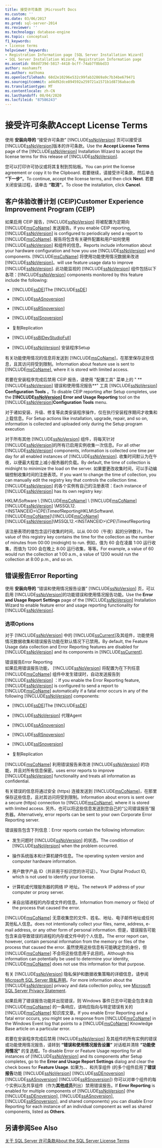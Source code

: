 ```yaml
---
title: 接受许可条款 |Microsoft Docs
ms.custom: ''
ms.date: 03/06/2017
ms.prod: sql-server-2014
ms.reviewer: ''
ms.technology: database-engine
ms.topic: conceptual
f1_keywords:
- license terms
helpviewer_keywords:
- Registration Information page [SQL Server Installation Wizard]
- SQL Server Installation Wizard, Registration Information page
ms.assetid: 08dd739d-5817-4418-bcff-74ab7f8bbd33
author: mashamsft
ms.author: mathoma
ms.openlocfilehash: 68d2e10296e532c99fab32869a9c7b34be679471
ms.sourcegitcommit: ad4d92dce894592a259721a1571b1d8736abacdb
ms.translationtype: MT
ms.contentlocale: zh-CN
ms.lasthandoff: 08/04/2020
ms.locfileid: "87586243"
---
```

# <a name="accept-license-terms"></a><span data-ttu-id="67e7f-102">接受许可条款</span><span class="sxs-lookup"><span data-stu-id="67e7f-102">Accept License Terms</span></span>
  <span data-ttu-id="67e7f-103">使用 **安装向导的** “接受许可条款” [!INCLUDE[ssNoVersion](../../includes/ssnoversion-md.md)] 页可以接受该 [!INCLUDE[ssNoVersion](../../includes/ssnoversion-md.md)]版本的许可条款。</span><span class="sxs-lookup"><span data-stu-id="67e7f-103">Use the **Accept License Terms** page of the [!INCLUDE[ssNoVersion](../../includes/ssnoversion-md.md)] Installation Wizard to accept the license terms for this release of [!INCLUDE[ssNoVersion](../../includes/ssnoversion-md.md)].</span></span>  
  
 <span data-ttu-id="67e7f-104">您可以打印许可协议或将其复制到剪贴板。</span><span class="sxs-lookup"><span data-stu-id="67e7f-104">You can print the license agreement or copy it to the Clipboard.</span></span> <span data-ttu-id="67e7f-105">若要继续，请接受许可条款，然后单击 **“下一步”**。</span><span class="sxs-lookup"><span data-stu-id="67e7f-105">To continue, accept the license terms, and then click **Next**.</span></span> <span data-ttu-id="67e7f-106">若要关闭安装过程，请单击 **“取消”**。</span><span class="sxs-lookup"><span data-stu-id="67e7f-106">To close the installation, click **Cancel**.</span></span>  
  
## <a name="customer-experience-improvement-program-ceip"></a><span data-ttu-id="67e7f-107">客户体验改善计划 (CEIP)</span><span class="sxs-lookup"><span data-stu-id="67e7f-107">Customer Experience Improvement Program (CEIP)</span></span>  
 <span data-ttu-id="67e7f-108">如果启用 CEIP 报告，[!INCLUDE[ssNoVersion](../../includes/ssnoversion-md.md)] 将被配置为定期向 [!INCLUDE[msCoName](../../includes/msconame-md.md)] 发送报告。</span><span class="sxs-lookup"><span data-stu-id="67e7f-108">If you enable CEIP reporting, [!INCLUDE[ssNoVersion](../../includes/ssnoversion-md.md)] is configured to periodically send a report to [!INCLUDE[msCoName](../../includes/msconame-md.md)].</span></span> <span data-ttu-id="67e7f-109">报告将包含有关硬件配置和用户如何使用 [!INCLUDE[ssNoVersion](../../includes/ssnoversion-md.md)] 和组件的信息。</span><span class="sxs-lookup"><span data-stu-id="67e7f-109">Reports include information about your hardware configuration and how you use [!INCLUDE[ssNoVersion](../../includes/ssnoversion-md.md)] and components.</span></span> [!INCLUDE[msCoName](../../includes/msconame-md.md)] <span data-ttu-id="67e7f-110">将使用功能使用情况数据来改进 [!INCLUDE[ssNoVersion](../../includes/ssnoversion-md.md)]。</span><span class="sxs-lookup"><span data-stu-id="67e7f-110">will use feature usage data to improve [!INCLUDE[ssNoVersion](../../includes/ssnoversion-md.md)].</span></span> <span data-ttu-id="67e7f-111">此功能监视的 [!INCLUDE[ssNoVersion](../../includes/ssnoversion-md.md)] 组件包括以下各项：</span><span class="sxs-lookup"><span data-stu-id="67e7f-111">[!INCLUDE[ssNoVersion](../../includes/ssnoversion-md.md)] components monitored by this feature include the following:</span></span>  
  
-   <span data-ttu-id="67e7f-112">[!INCLUDE[ssDE](../../includes/ssde-md.md)]</span><span class="sxs-lookup"><span data-stu-id="67e7f-112">The [!INCLUDE[ssDE](../../includes/ssde-md.md)]</span></span>  
  
-   [!INCLUDE[ssASnoversion](../../includes/ssasnoversion-md.md)]  
  
-   [!INCLUDE[ssRSnoversion](../../includes/ssrsnoversion-md.md)]  
  
-   [!INCLUDE[ssISnoversion](../../includes/ssisnoversion-md.md)]  
  
-   <span data-ttu-id="67e7f-113">复制</span><span class="sxs-lookup"><span data-stu-id="67e7f-113">Replication</span></span>  
  
-   [!INCLUDE[ssBIDevStudioFull](../../includes/ssbidevstudiofull-md.md)]  
  
-   [!INCLUDE[ssNoVersion](../../includes/ssnoversion-md.md)] <span data-ttu-id="67e7f-114">安装程序</span><span class="sxs-lookup"><span data-stu-id="67e7f-114">Setup</span></span>  
  
 <span data-ttu-id="67e7f-115">有关功能使用情况的信息将发送到 [!INCLUDE[msCoName](../../includes/msconame-md.md)]，在那里保存这些信息，且其访问将受到限制。</span><span class="sxs-lookup"><span data-stu-id="67e7f-115">Information about feature use is sent to [!INCLUDE[msCoName](../../includes/msconame-md.md)], where it is stored with limited access.</span></span>  
  
 <span data-ttu-id="67e7f-116">若要在安装程序完成后禁用 CEIP 报告，请使用 "配置工具" 菜单上的 " \*\* [!INCLUDE[ssNoVersion](../../includes/ssnoversion-md.md)] 错误和使用情况报告\*\*" 工具 [!INCLUDE[ssNoVersion](../../includes/ssnoversion-md.md)] **Configuration Tools** 。</span><span class="sxs-lookup"><span data-stu-id="67e7f-116">To disable CEIP reporting after Setup completes, use the **[!INCLUDE[ssNoVersion](../../includes/ssnoversion-md.md)] Error and Usage Reporting** tool on the [!INCLUDE[ssNoVersion](../../includes/ssnoversion-md.md)]**Configuration Tools** menu.</span></span>  
  
 <span data-ttu-id="67e7f-117">对于诸如安装、升级、修复等此类安装程序操作，仅在执行安装程序期间才收集和上载信息。</span><span class="sxs-lookup"><span data-stu-id="67e7f-117">For Setup actions like installation, upgrade, repair, and so on, information is collected and uploaded only during the Setup program execution</span></span>  
  
 <span data-ttu-id="67e7f-118">对于所有其他 [!INCLUDE[ssNoVersion](../../includes/ssnoversion-md.md)] 组件，将每天针对 [!INCLUDE[ssNoVersion](../../includes/ssnoversion-md.md)]的所有已启用实例收集一次信息。</span><span class="sxs-lookup"><span data-stu-id="67e7f-118">For all other [!INCLUDE[ssNoVersion](../../includes/ssnoversion-md.md)] components, information is collected one time per day for all enabled instances of [!INCLUDE[ssNoVersion](../../includes/ssnoversion-md.md)].</span></span> <span data-ttu-id="67e7f-119">收集时间默认为在午夜，以便最大程度上减小服务器的负载。</span><span class="sxs-lookup"><span data-stu-id="67e7f-119">By default, the time of collection is midnight to minimize the load on the server.</span></span> <span data-ttu-id="67e7f-120">如果要更改收集时间，可以手动编辑控制收集时间的注册表项。</span><span class="sxs-lookup"><span data-stu-id="67e7f-120">If you want to change the time of collection, you can manually edit the registry key that controls the collection time.</span></span> <span data-ttu-id="67e7f-121">[!INCLUDE[ssNoVersion](../../includes/ssnoversion-md.md)] 的各个实例有自己的注册表项：</span><span class="sxs-lookup"><span data-stu-id="67e7f-121">Each instance of [!INCLUDE[ssNoVersion](../../includes/ssnoversion-md.md)] has its own registry key:</span></span>  
  
 <span data-ttu-id="67e7f-122">HKLM\Software \\ [!INCLUDE[msCoName](../../includes/msconame-md.md)] \\ [!INCLUDE[msCoName](../../includes/msconame-md.md)] [!INCLUDE[ssNoVersion](../../includes/ssnoversion-md.md)] \MSSQL12. \<INSTANCEID>\CPE\TimeofReporting</span><span class="sxs-lookup"><span data-stu-id="67e7f-122">HKLM\Software\\[!INCLUDE[msCoName](../../includes/msconame-md.md)]\\[!INCLUDE[msCoName](../../includes/msconame-md.md)][!INCLUDE[ssNoVersion](../../includes/ssnoversion-md.md)]\MSSQL12.\<INSTANCEID>\CPE\TimeofReporting</span></span>  
  
 <span data-ttu-id="67e7f-123">该注册表项的值包含运行收集的时间，以从 00:00（午夜）起的分钟数计。</span><span class="sxs-lookup"><span data-stu-id="67e7f-123">The value of this registry key contains the time for the collection as the number of minutes from 00:00 (midnight) to run.</span></span> <span data-ttu-id="67e7f-124">例如，值为 60 会在凌晨 1:00 运行收集，而值为 1200 会在晚上 8:00 运行收集，等等。</span><span class="sxs-lookup"><span data-stu-id="67e7f-124">For example, a value of 60 would run the collection at 1:00 a.m., a value of 1200 would run the collection at 8:00 p.m., and so on.</span></span>  
  
## <a name="error-reporting"></a><span data-ttu-id="67e7f-125">错误报告</span><span class="sxs-lookup"><span data-stu-id="67e7f-125">Error Reporting</span></span>  
 <span data-ttu-id="67e7f-126">使用 **安装向导的** “错误和使用情况报告设置” [!INCLUDE[ssNoVersion](../../includes/ssnoversion-md.md)] 页，可以启用 [!INCLUDE[ssNoVersion](../../includes/ssnoversion-md.md)]的功能错误和使用情况报告功能。</span><span class="sxs-lookup"><span data-stu-id="67e7f-126">Use the **Error and Usage Report Settings** page of the [!INCLUDE[ssNoVersion](../../includes/ssnoversion-md.md)] Installation Wizard to enable feature error and usage reporting functionality for [!INCLUDE[ssNoVersion](../../includes/ssnoversion-md.md)].</span></span>  
  
### <a name="options"></a><span data-ttu-id="67e7f-127">选项</span><span class="sxs-lookup"><span data-stu-id="67e7f-127">Options</span></span>  
 <span data-ttu-id="67e7f-128">对于 [!INCLUDE[ssNoVersion](../../includes/ssnoversion-md.md)] 中的 [!INCLUDE[ssCurrent](../../includes/sscurrent-md.md)]及其组件，功能使用情况数据收集和错误报告功能在默认情况下已禁用。</span><span class="sxs-lookup"><span data-stu-id="67e7f-128">By default, the Feature Usage data collection and Error Reporting features are disabled for [!INCLUDE[ssNoVersion](../../includes/ssnoversion-md.md)] and its components in [!INCLUDE[ssCurrent](../../includes/sscurrent-md.md)].</span></span>  
  
 <span data-ttu-id="67e7f-129">错误报告</span><span class="sxs-lookup"><span data-stu-id="67e7f-129">Error Reporting</span></span>  
 <span data-ttu-id="67e7f-130">如果启用错误报告功能， [!INCLUDE[ssNoVersion](../../includes/ssnoversion-md.md)] 将配置为在下列任意 [!INCLUDE[msCoName](../../includes/msconame-md.md)] 组件中发生错误时，自动发送报告到 [!INCLUDE[ssNoVersion](../../includes/ssnoversion-md.md)] ：</span><span class="sxs-lookup"><span data-stu-id="67e7f-130">If you enable the Error Reporting feature, [!INCLUDE[ssNoVersion](../../includes/ssnoversion-md.md)] is configured to send a report to [!INCLUDE[msCoName](../../includes/msconame-md.md)] automatically if a fatal error occurs in any of the following [!INCLUDE[ssNoVersion](../../includes/ssnoversion-md.md)] components:</span></span>  
  
-   <span data-ttu-id="67e7f-131">[!INCLUDE[ssDE](../../includes/ssde-md.md)]</span><span class="sxs-lookup"><span data-stu-id="67e7f-131">The [!INCLUDE[ssDE](../../includes/ssde-md.md)]</span></span>  
  
-   [!INCLUDE[ssNoVersion](../../includes/ssnoversion-md.md)] <span data-ttu-id="67e7f-132">代理</span><span class="sxs-lookup"><span data-stu-id="67e7f-132">Agent</span></span>  
  
-   [!INCLUDE[ssASnoversion](../../includes/ssasnoversion-md.md)]  
  
-   [!INCLUDE[ssRSnoversion](../../includes/ssrsnoversion-md.md)]  
  
-   [!INCLUDE[ssISnoversion](../../includes/ssisnoversion-md.md)]  
  
-   <span data-ttu-id="67e7f-133">复制</span><span class="sxs-lookup"><span data-stu-id="67e7f-133">Replication</span></span>  
  
 [!INCLUDE[msCoName](../../includes/msconame-md.md)] <span data-ttu-id="67e7f-134">利用错误报告来改进 [!INCLUDE[ssNoVersion](../../includes/ssnoversion-md.md)] 的功能，并且对所有信息保密。</span><span class="sxs-lookup"><span data-stu-id="67e7f-134">uses error reports to improve [!INCLUDE[ssNoVersion](../../includes/ssnoversion-md.md)] functionality and treats all information as confidential.</span></span>  
  
 <span data-ttu-id="67e7f-135">有关错误的信息将通过安全 (https) 连接发送到 [!INCLUDE[msCoName](../../includes/msconame-md.md)]，在那里保存这些信息，且对其访问将受到限制。</span><span class="sxs-lookup"><span data-stu-id="67e7f-135">Information about errors is sent over a secure (https) connection to [!INCLUDE[msCoName](../../includes/msconame-md.md)], where it is stored with limited access.</span></span> <span data-ttu-id="67e7f-136">另外，也可以将这些信息发送到您自己的“公司错误报告”服务器。</span><span class="sxs-lookup"><span data-stu-id="67e7f-136">Alternatively, error reports can be sent to your own Corporate Error Reporting server.</span></span>  
  
 <span data-ttu-id="67e7f-137">错误报告包含下列信息：</span><span class="sxs-lookup"><span data-stu-id="67e7f-137">Error reports contain the following information:</span></span>  
  
-   <span data-ttu-id="67e7f-138">发生问题时 [!INCLUDE[ssNoVersion](../../includes/ssnoversion-md.md)] 的状态。</span><span class="sxs-lookup"><span data-stu-id="67e7f-138">The condition of [!INCLUDE[ssNoVersion](../../includes/ssnoversion-md.md)] when the problem occurred.</span></span>  
  
-   <span data-ttu-id="67e7f-139">操作系统版本和计算机硬件信息。</span><span class="sxs-lookup"><span data-stu-id="67e7f-139">The operating system version and computer hardware information.</span></span>  
  
-   <span data-ttu-id="67e7f-140">用户数字产品 ID（并非用于标识您的许可证）。</span><span class="sxs-lookup"><span data-stu-id="67e7f-140">Your Digital Product ID, which is not used to identify your license.</span></span>  
  
-   <span data-ttu-id="67e7f-141">计算机或代理服务器的网络 IP 地址。</span><span class="sxs-lookup"><span data-stu-id="67e7f-141">The network IP address of your computer or proxy server.</span></span>  
  
-   <span data-ttu-id="67e7f-142">来自出错进程的内存或文件的信息。</span><span class="sxs-lookup"><span data-stu-id="67e7f-142">Information from memory or file(s) of the process that caused the error.</span></span>  
  
 [!INCLUDE[msCoName](../../includes/msconame-md.md)] <span data-ttu-id="67e7f-143">无意收集您的文件、姓名、地址、电子邮件地址或任何其他私人信息。</span><span class="sxs-lookup"><span data-stu-id="67e7f-143">does not intentionally collect your files, name, address, e-mail address, or any other form of personal information.</span></span> <span data-ttu-id="67e7f-144">但是，错误报告可能包含来自导致错误的进程的内存或文件中的个人信息。</span><span class="sxs-lookup"><span data-stu-id="67e7f-144">The error report can, however, contain personal information from the memory or files of the process that caused the error.</span></span> <span data-ttu-id="67e7f-145">虽然使用这些信息有可能确定您的身份，但 [!INCLUDE[msCoName](../../includes/msconame-md.md)] 不会将这些信息用于此目的。</span><span class="sxs-lookup"><span data-stu-id="67e7f-145">Although this information can potentially be used to determine your identity, [!INCLUDE[msCoName](../../includes/msconame-md.md)] does not use this information for that purpose.</span></span>  
  
 <span data-ttu-id="67e7f-146">有关 [!INCLUDE[ssNoVersion](../../includes/ssnoversion-md.md)] 隐私保护和数据收集策略的详细信息，请参阅 [Microsoft SQL Server 隐私声明](../../../2014/getting-started/microsoft-sql-server-privacy-statement.md)。</span><span class="sxs-lookup"><span data-stu-id="67e7f-146">For more information about the [!INCLUDE[ssNoVersion](../../includes/ssnoversion-md.md)] privacy and data collection policy, see [Microsoft SQL Server Privacy Statement](../../../2014/getting-started/microsoft-sql-server-privacy-statement.md).</span></span>  
  
 <span data-ttu-id="67e7f-147">如果启用了错误报告功能并出现错误，则 Windows 事件日志中可能会包含来自 [!INCLUDE[msCoName](../../includes/msconame-md.md)] 的一条响应，该响应指向与特定错误有关的 [!INCLUDE[msCoName](../../includes/msconame-md.md)] 知识库文章。</span><span class="sxs-lookup"><span data-stu-id="67e7f-147">If you enable Error Reporting and a fatal error occurs, you might see a response from [!INCLUDE[msCoName](../../includes/msconame-md.md)] in the Windows Event log that points to a [!INCLUDE[msCoName](../../includes/msconame-md.md)] Knowledge Base article on a particular error.</span></span>  
  
 <span data-ttu-id="67e7f-148">若要在安装程序完成后禁用 [!INCLUDE[ssNoVersion](../../includes/ssnoversion-md.md)] 及其组件的所有实例的错误或功能使用情况报告，请转到 **“错误和使用情况报告设置”** 对话框并清除 **“功能使用情况”** 的复选框。</span><span class="sxs-lookup"><span data-stu-id="67e7f-148">To disable Error or Feature Usage reporting for all instances of [!INCLUDE[ssNoVersion](../../includes/ssnoversion-md.md)] and its components after Setup completes, go to the **Error and Usage Report Settings** dialog and clear the check boxes for **Feature Usage**.</span></span> <span data-ttu-id="67e7f-149">如果为、、和共享组件 (的多个组件启用了**错误报告**功能 [!INCLUDE[ssNoVersion](../../includes/ssnoversion-md.md)] [!INCLUDE[ssDEnoversion](../../includes/ssdenoversion-md.md)] [!INCLUDE[ssASnoversion](../../includes/ssasnoversion-md.md)] [!INCLUDE[ssRSnoversion](../../includes/ssrsnoversion-md.md)]) 你可以对单个组件的每个实例以及共享组件（作为**其他成员**列出）禁用错误报告。</span><span class="sxs-lookup"><span data-stu-id="67e7f-149">If **Error Reporting** is enabled for multiple components of [!INCLUDE[ssNoVersion](../../includes/ssnoversion-md.md)] (the [!INCLUDE[ssDEnoversion](../../includes/ssdenoversion-md.md)], [!INCLUDE[ssASnoversion](../../includes/ssasnoversion-md.md)], [!INCLUDE[ssRSnoversion](../../includes/ssrsnoversion-md.md)], and shared components) you can disable Error Reporting for each instance of an individual component as well as shared components, listed as **Others**.</span></span>  
  
## <a name="see-also"></a><span data-ttu-id="67e7f-150">另请参阅</span><span class="sxs-lookup"><span data-stu-id="67e7f-150">See Also</span></span>  
 [<span data-ttu-id="67e7f-151">关于 SQL Server 许可条款</span><span class="sxs-lookup"><span data-stu-id="67e7f-151">About the SQL Server License Terms</span></span>](../../../2014/getting-started/about-the-sql-server-license-terms.md)  
  
  

